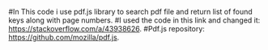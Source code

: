 #In This code i use pdf.js library to search pdf file and return list of found keys along with page numbers.
#I used the code in this link and changed it: https://stackoverflow.com/a/43938626.
#Pdf.js repository: https://github.com/mozilla/pdf.js.
